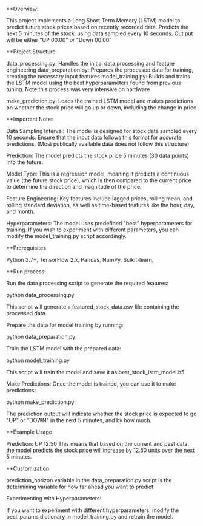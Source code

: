 **Overview:

This project implements a Long Short-Term Memory (LSTM) model to predict future stock prices based on recently recorded data. Predicts the next 5 minutes of the stock, using data sampled every 10 seconds. Out put will be either "UP 00.00" or "Down 00.00"

**Project Structure

data_processing.py:
Handles the initial data processing and feature engineering
data_preparation.py:
Prepares the processed data for training, creating the necessary input features
model_training.py:
Builds and trains the LSTM model using the best hyperparameters found from previous tuning. Note this process was very intensive on hardware


make_prediction.py:
Loads the trained LSTM model and makes predictions on whether the stock price will go up or down, including the change in price

**Important Notes

Data Sampling Interval:
The model is designed for stock data sampled every 10 seconds. Ensure that the input data follows this format for accurate predictions. (Most publically available data does not follow this structure)

Prediction:
The model predicts the stock price 5 minutes (30 data points) into the future.

Model Type:
This is a regression model, meaning it predicts a continuous value (the future stock price), which is then compared to the current price to determine the direction and magnitude of the price.

Feature Engineering:
Key features include lagged prices, rolling mean, and rolling standard deviation, as well as time-based features like the hour, day, and month.

Hyperparameters:
The model uses predefined "best" hyperparameters for training. If you wish to experiment with different parameters, you can modify the model_training.py script accordingly.

**Prerequisites

Python 3.7+,
TensorFlow 2.x,
Pandas,
NumPy,
Scikit-learn,


**Run process:

Run the data processing script to generate the required features:

python data_processing.py

This script will generate a featured_stock_data.csv file containing the processed data.

Prepare the data for model training by running:

python data_preparation.py

Train the LSTM model with the prepared data:

python model_training.py

This script will train the model and save it as best_stock_lstm_model.h5.

Make Predictions:
Once the model is trained, you can use it to make predictions:

python make_prediction.py

The prediction output will indicate whether the stock price is expected to go "UP" or "DOWN" in the next 5 minutes, and by how much.

**Example Usage

Prediction: UP 12.50
This means that based on the current and past data, the model predicts the stock price will increase by 12.50 units over the next 5 minutes.

**Customization

prediction_horizon variable in the data_preparation.py script is the determining variable for how far ahead you want to predict

Experimenting with Hyperparameters:

If you want to experiment with different hyperparameters, modify the best_params dictionary in model_training.py and retrain the model.
